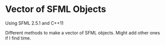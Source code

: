 # Vector of SFML Objects
Using SFML 2.5.1 and C++11

Different methods to make a vector of SFML objects. Might add other ones if I find time.
